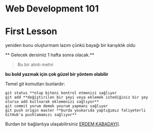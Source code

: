 # Web Development 101     

# First Lesson 
yeniden bunu oluşturmam lazım çünkü bayağı bir karışıklık oldu 


** Gelecek dersimiz 1 hafta sonra olacak.**
>Bu bir alıntı metni

__bu bold yazmak için çok güzel bir yöntem olabilir__

Temel git komutları bunlardır:
```
git status **olup biteni kontrol etmenizi sağlıyor 
git add **değiştirilen bir şeyi veya eklemek istediğiniz bir şey olursa add kullnarak eklemenizi sağlıyor**
git commit yorum demek yourum yapmanı sağlıyor
git push origin master **burda youkarıda yaptığımız faliyeterli GitHub'a pushlamamızı sağlıyor**
```
Burdan bir bağlantıya ulaşabilirsiniz [ERDEM KABADAYI](https://www.youtube.com/channel/UCjLNzxio7YMI57e1ArKHpjA)].

